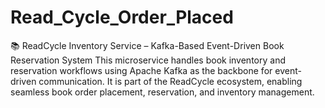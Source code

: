 # Read_Cycle_Order_Placed
📚 ReadCycle Inventory Service – Kafka-Based Event-Driven Book Reservation System This microservice handles book inventory and reservation workflows using Apache Kafka as the backbone for event-driven communication. It is part of the ReadCycle ecosystem, enabling seamless book order placement, reservation, and inventory management.
